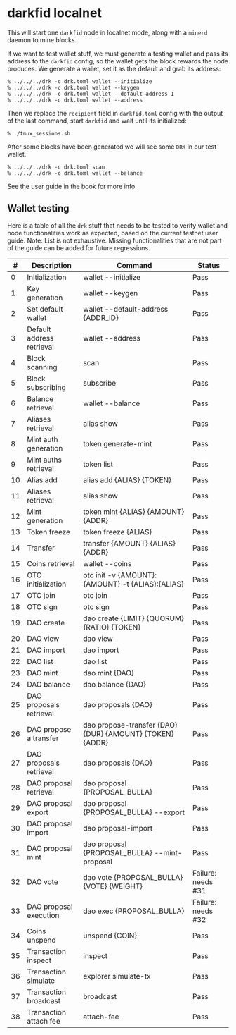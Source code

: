 darkfid localnet
================

This will start one `darkfid` node in localnet mode,
along with a `minerd` daemon to mine blocks.

If we want to test wallet stuff, we must generate
a testing wallet and pass its address to the `darkfid`
config, so the wallet gets the block rewards the node
produces. We generate a wallet, set it as the default
and grab its address:
```
% ../../../drk -c drk.toml wallet --initialize
% ../../../drk -c drk.toml wallet --keygen
% ../../../drk -c drk.toml wallet --default-address 1
% ../../../drk -c drk.toml wallet --address
```

Then we replace the `recipient` field in `darkfid.toml`
config with the output of the last command, start
`darkfid` and wait until its initialized:
```
% ./tmux_sessions.sh
```

After some blocks have been generated we
will see some `DRK` in our test wallet.
```
% ../../../drk -c drk.toml scan
% ../../../drk -c drk.toml wallet --balance
```

See the user guide in the book for more info.

## Wallet testing

Here is a table of all the `drk` stuff that needs to be tested to verify
wallet and node functionalities work as expected, based on the current
testnet user guide.
Note: List is not exhaustive. Missing functionalities that are not part
of the guide can be added for future regressions.

| #  | Description               | Command                                                  | Status             |
|----|---------------------------|----------------------------------------------------------|--------------------|
| 0  | Initialization            | wallet --initialize                                      | Pass               |
| 1  | Key generation            | wallet --keygen                                          | Pass               |
| 2  | Set default wallet        | wallet --default-address {ADDR_ID}                       | Pass               |
| 3  | Default address retrieval | wallet --address                                         | Pass               |
| 4  | Block scanning            | scan                                                     | Pass               |
| 5  | Block subscribing         | subscribe                                                | Pass               |
| 6  | Balance retrieval         | wallet --balance                                         | Pass               |
| 7  | Aliases retrieval         | alias show                                               | Pass               |
| 8  | Mint auth generation      | token generate-mint                                      | Pass               |
| 9  | Mint auths retrieval      | token list                                               | Pass               |
| 10 | Alias add                 | alias add {ALIAS} {TOKEN}                                | Pass               |
| 11 | Aliases retrieval         | alias show                                               | Pass               |
| 12 | Mint generation           | token mint {ALIAS} {AMOUNT} {ADDR}                       | Pass               |
| 13 | Token freeze              | token freeze {ALIAS}                                     | Pass               |
| 14 | Transfer                  | transfer {AMOUNT} {ALIAS} {ADDR}                         | Pass               |
| 15 | Coins retrieval           | wallet --coins                                           | Pass               |
| 16 | OTC initialization        | otc init -v {AMOUNT}:{AMOUNT} -t {ALIAS}:{ALIAS}         | Pass               |
| 17 | OTC join                  | otc join                                                 | Pass               |
| 18 | OTC sign                  | otc sign                                                 | Pass               |
| 19 | DAO create                | dao create {LIMIT} {QUORUM} {RATIO} {TOKEN}              | Pass               |
| 20 | DAO view                  | dao view                                                 | Pass               |
| 21 | DAO import                | dao import                                               | Pass               |
| 22 | DAO list                  | dao list                                                 | Pass               |
| 23 | DAO mint                  | dao mint {DAO}                                           | Pass               |
| 24 | DAO balance               | dao balance {DAO}                                        | Pass               |
| 25 | DAO proposals retrieval   | dao proposals {DAO}                                      | Pass               |
| 26 | DAO propose a transfer    | dao propose-transfer {DAO} {DUR} {AMOUNT} {TOKEN} {ADDR} | Pass               |
| 27 | DAO proposals retrieval   | dao proposals {DAO}                                      | Pass               |
| 28 | DAO proposal retrieval    | dao proposal {PROPOSAL_BULLA}                            | Pass               |
| 29 | DAO proposal export       | dao proposal {PROPOSAL_BULLA} --export                   | Pass               |
| 30 | DAO proposal import       | dao proposal-import                                      | Pass               |
| 31 | DAO proposal mint         | dao proposal {PROPOSAL_BULLA} --mint-proposal            | Pass               |
| 32 | DAO vote                  | dao vote {PROPOSAL_BULLA} {VOTE} {WEIGHT}                | Failure: needs #31 |
| 33 | DAO proposal execution    | dao exec {PROPOSAL_BULLA}                                | Failure: needs #32 |
| 34 | Coins unspend             | unspend {COIN}                                           | Pass               |
| 35 | Transaction inspect       | inspect                                                  | Pass               |
| 36 | Transaction simulate      | explorer simulate-tx                                     | Pass               |
| 37 | Transaction broadcast     | broadcast                                                | Pass               |
| 38 | Transaction attach fee    | attach-fee                                               | Pass               |

